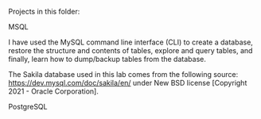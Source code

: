 Projects in this folder:

MSQL

I have used the MySQL command line interface (CLI) to create a database, restore the structure and contents of tables, explore and query tables, and finally, learn how to dump/backup tables from the database.

The Sakila database used in this lab comes from the following source: https://dev.mysql.com/doc/sakila/en/ under New BSD license [Copyright 2021 - Oracle Corporation].

PostgreSQL


